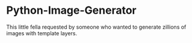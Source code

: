 # Python-Image-Generator
This little fella requested by someone who wanted to generate zillions of images with template layers.
